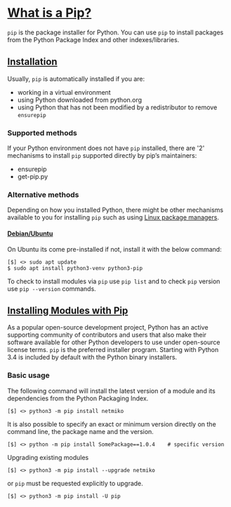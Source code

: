 # [What is a Pip?](https://pypi.org/project/pip/)

`pip` is the package installer for Python. You can use `pip` to install packages from the Python Package Index and other indexes/libraries.

## [Installation](https://pip.pypa.io/en/stable/installation/)

Usually, `pip` is automatically installed if you are:

- working in a virtual environment
- using Python downloaded from python.org
- using Python that has not been modified by a redistributor to remove `ensurepip`

### Supported methods

If your Python environment does not have `pip` installed, there are '2' mechanisms to install `pip` supported directly by pip’s maintainers:

- ensurepip
- get-pip.py

### Alternative methods

Depending on how you installed Python, there might be other mechanisms available to you for installing `pip` such as using [Linux package managers](https://packaging.python.org/en/latest/guides/installing-using-linux-tools/#installing-pip-setuptools-wheel-with-linux-package-managers).

#### [Debian/Ubuntu](https://packaging.python.org/en/latest/guides/installing-using-linux-tools/#id7)

On Ubuntu its come pre-installed if not, install it with the below command:

```console
[$] <> sudo apt update
$ sudo apt install python3-venv python3-pip
```

To check to install modules via `pip` use `pip list` and to check `pip` version use `pip --version` commands.

## [Installing Modules with Pip](https://docs.python.org/3.8/installing/index.html)

As a popular open-source development project, Python has an active supporting community of contributors and users that also make their software available for other Python developers to use under open-source license terms. `pip` is the preferred installer program. Starting with Python 3.4 is included by default with the Python binary installers.

### Basic usage

The following command will install the latest version of a module and its dependencies from the Python Packaging Index.

```console
[$] <> python3 -m pip install netmiko
```

It is also possible to specify an exact or minimum version directly on the command line, the package name and the version.

```console
[$] <> python -m pip install SomePackage==1.0.4    # specific version
```

Upgrading existing modules

```console
[$] <> python3 -m pip install --upgrade netmiko
```

or `pip` must be requested explicitly to upgrade.

```console
[$] <> python3 -m pip install -U pip
```
